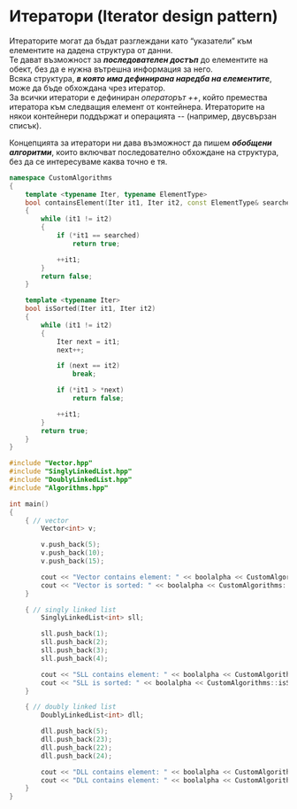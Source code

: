 # Итератори (Iterator design pattern)

Итераторите могат да бъдат разглеждани като “указатели” към елементите на дадена структура от данни.  
Те дават възможност за ***последователен достъп*** до елементите на обект, без да е нужна вътрешна информация за него.  
Всяка структура, ***в която има дефинирана наредба на елементите***, може да бъде обхождана чрез итератор.  
За всички итератори е дефиниран *операторът ++*, който премества итератора към следващия елемент от контейнера. Итераторите на някои контейнери поддържат и операцията *\-\-* (например, двусвързан списък).  

Концепцията за итератори ни дава възможност да пишем ***обобщени алгоритми***, които включват последователно обхождане на структура, без да се интересуваме каква точно е тя.  

```c++
namespace CustomAlgorithms
{
	template <typename Iter, typename ElementType>
	bool containsElement(Iter it1, Iter it2, const ElementType& searched)
	{
		while (it1 != it2)
		{
			if (*it1 == searched)
				return true;

			++it1;
		}
		return false;
	}

	template <typename Iter>
	bool isSorted(Iter it1, Iter it2)
	{
		while (it1 != it2)
		{
			Iter next = it1;
			next++;

			if (next == it2)
				break;

			if (*it1 > *next)
				return false;

			++it1;
		}
		return true;
	}
}
```

```c++
#include "Vector.hpp"
#include "SinglyLinkedList.hpp"
#include "DoublyLinkedList.hpp"
#include "Algorithms.hpp"

int main()
{
	{ // vector
		Vector<int> v;

		v.push_back(5);
		v.push_back(10);
		v.push_back(15);

		cout << "Vector contains element: " << boolalpha << CustomAlgorithms::containsElement(v.begin(), v.end(), 10) << endl;
		cout << "Vector is sorted: " << boolalpha << CustomAlgorithms::isSorted(v.begin(), v.end()) << endl << endl;
	}

	{ // singly linked list
		SinglyLinkedList<int> sll;

		sll.push_back(1);
		sll.push_back(2);
		sll.push_back(3);
		sll.push_back(4);

		cout << "SLL contains element: " << boolalpha << CustomAlgorithms::containsElement(sll.begin(), sll.end(), 3) << endl;
		cout << "SLL is sorted: " << boolalpha << CustomAlgorithms::isSorted(sll.begin(), sll.end()) << endl << endl;
	}

	{ // doubly linked list
		DoublyLinkedList<int> dll;

		dll.push_back(5);
		dll.push_back(23);
		dll.push_back(22);
		dll.push_back(24);

		cout << "DLL contains element: " << boolalpha << CustomAlgorithms::containsElement(dll.begin(), dll.end(), 3) << endl;
		cout << "DLL contains element: " << boolalpha << CustomAlgorithms::isSorted(dll.begin(), dll.end()) << endl;
	}
}
```

